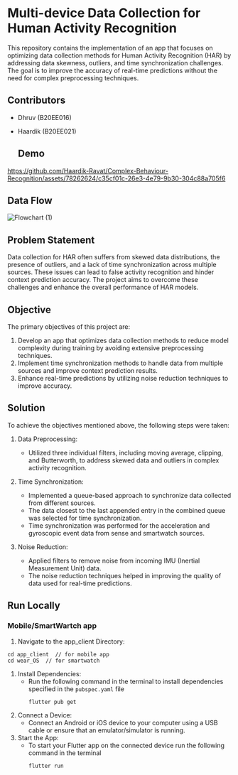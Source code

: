 

# Multi-device Data Collection for Human Activity Recognition

This repository contains the implementation of an app that focuses on optimizing data collection methods for Human Activity Recognition (HAR) by addressing data skewness, outliers, and time synchronization challenges. The goal is to improve the accuracy of real-time predictions without the need for complex preprocessing techniques.

## Contributors
- Dhruv (B20EE016)
- Haardik (B20EE021)

  ## Demo




https://github.com/Haardik-Ravat/Complex-Behaviour-Recognition/assets/78262624/c35cf01c-26e3-4e79-9b30-304c88a705f6


  
  ## Data Flow
![Flowchart (1)](https://github.com/Haardik-Ravat/Complex-Behaviour-Recognition/assets/78262624/f3d00879-8370-45d2-ba70-f2e2ce40b937)



## Problem Statement

Data collection for HAR often suffers from skewed data distributions, the presence of outliers, and a lack of time synchronization across multiple sources. These issues can lead to false activity recognition and hinder context prediction accuracy. The project aims to overcome these challenges and enhance the overall performance of HAR models.

## Objective

The primary objectives of this project are:

1. Develop an app that optimizes data collection methods to reduce model complexity during training by avoiding extensive preprocessing techniques.
2. Implement time synchronization methods to handle data from multiple sources and improve context prediction results.
3. Enhance real-time predictions by utilizing noise reduction techniques to improve accuracy.

## Solution

To achieve the objectives mentioned above, the following steps were taken:

1. Data Preprocessing:
   - Utilized three individual filters, including moving average, clipping, and Butterworth, to address skewed data and outliers in complex activity recognition.

2. Time Synchronization:
   - Implemented a queue-based approach to synchronize data collected from different sources.
   - The data closest to the last appended entry in the combined queue was selected for time synchronization.
   - Time synchronization was performed for the acceleration and gyroscopic event data from sense and smartwatch sources.

3. Noise Reduction:
   - Applied filters to remove noise from incoming IMU (Inertial Measurement Unit) data.
   - The noise reduction techniques helped in improving the quality of data used for real-time predictions.










## Run Locally

### Mobile/SmartWartch app

1. Navigate to the app_client Directory:

```
cd app_client  // for mobile app
cd wear_OS  // for smartwatch
```

1. Install Dependencies:
   - Run the following command in the terminal to install dependencies specified in the `pubspec.yaml` file
     ```
     flutter pub get
     ```
2. Connect a Device:
   - Connect an Android or iOS device to your computer using a USB cable or ensure that an emulator/simulator is running.
3. Start the App:
   - To start your Flutter app on the connected device run the following command in the terminal
     ```
     flutter run
     ```

